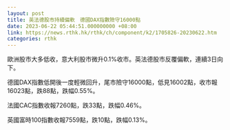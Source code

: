 ```yaml
---
layout: post
title: 英法德股市持續偏軟　德國DAX指數險守16000點
date: 2023-06-22 05:44:51.000000000 +08:00
link: https://news.rthk.hk/rthk/ch/component/k2/1705826-20230622.htm
categories: rthk
---
```


歐洲股市大多低收，意大利股市微升0.1%收市。英法德股市反覆偏軟，連續3日向下。

德國DAX指數低開後一度輕微回升，尾市險守16000點，低見16002點，收市報16023點，跌88點，跌幅0.55%。

法國CAC指數收報7260點，跌33點，跌幅0.46%。

英國富時100指數收報7559點，跌10點，跌幅0.13%。
